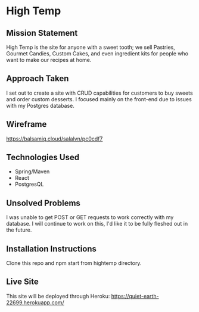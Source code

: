 # High Temp

## Mission Statement
High Temp is the site for anyone with a sweet tooth; we sell Pastries, Gourmet Candies, Custom Cakes, and even ingredient kits for people who want to make our recipes at home. 

## Approach Taken
I set out to create a site with CRUD capabilities for customers to buy sweets and order custom desserts. I focused mainly on the front-end due to issues with my Postgres database. 

## Wireframe
https://balsamiq.cloud/salalvn/pc0cdf7

## Technologies Used
- Spring/Maven
- React
- PostgresQL

## Unsolved Problems
I was unable to get POST or GET requests to work correctly with my database. I will continue to work on this, I'd like it to be fully fleshed out in the future. 

## Installation Instructions
Clone this repo and npm start from hightemp directory.

## Live Site
This site will be deployed through Heroku: https://quiet-earth-22699.herokuapp.com/ 
